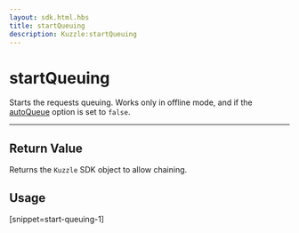 ```yaml
---
layout: sdk.html.hbs
title: startQueuing
description: Kuzzle:startQueuing
---
```


# startQueuing

Starts the requests queuing. Works only in offline mode, and if the [autoQueue](/sdk-reference/android/3/kuzzle/#properties) option is set to `false`.

---

## Return Value

Returns the `Kuzzle` SDK object to allow chaining.

## Usage

[snippet=start-queuing-1]
